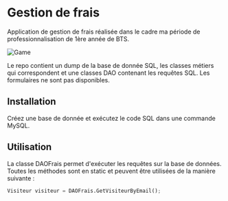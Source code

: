 # Gestion de frais

Application de gestion de frais réalisée dans le cadre ma période de professionnalisation de 1ère année de BTS.

![Game](http://image.noelshack.com/fichiers/2020/26/7/1593354223-saisir.png
)

Le repo contient un dump de la base de donnée SQL, les classes métiers qui correspondent et une classes DAO contenant les requêtes SQL.
Les formulaires ne sont pas disponibles.

## Installation

Créez une base de donnée et exécutez le code SQL dans une commande MySQL.


## Utilisation

La classe DAOFrais permet d'exécuter les requêtes sur la base de données. Toutes les méthodes sont en static et peuvent être utilisées de la manière suivante :

```python
Visiteur visiteur = DAOFrais.GetVisiteurByEmail();
```

